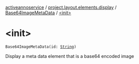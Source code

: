 [activeannoservice](../../index.md) / [project.layout.elements.display](../index.md) / [Base64ImageMetaData](index.md) / [&lt;init&gt;](./-init-.md)

# &lt;init&gt;

`Base64ImageMetaData(id: `[`String`](https://kotlinlang.org/api/latest/jvm/stdlib/kotlin/-string/index.html)`)`

Display a meta data element that is a base64 encoded image

